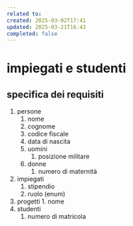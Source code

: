 ```yaml
---
related to: 
created: 2025-03-02T17:41
updated: 2025-03-21T16:43
completed: false
---
```

# impiegati e studenti
## specifica dei requisiti
1. persone
	1. nome
	2. cognome
	3. codice fiscale
	4. data di nascita
	5. uomini
		1. posizione militare
	6. donne
		1. numero di maternità
2. impiegati
	1. stipendio
	2. ruolo (enum)
3. progetti
		1. nome
4. studenti
	1. numero di matricola